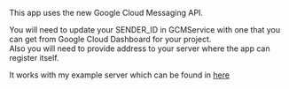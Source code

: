 This app uses the new Google Cloud Messaging API.

You will need to update your SENDER_ID in GCMService with one that you can get from Google Cloud Dashboard for your project.  
Also you will need to provide address to your server where the app can register itself.

It works with my example server which can be found in [here](https://github.com/gregttn/GCMPlayServer)